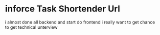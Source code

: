 # inforce Task Shortender Url
i almost done all backend and start do frontend 
i really want to get chance to get technical unterview
